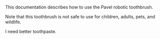This documentation describes how to use the Pavel robotic
toothbrush.

Note that this toothbrush is not safe to use for children,
adults, pets, and wildlife.

I need better toothpaste.
